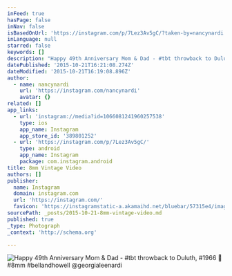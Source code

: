 ```yaml
---
inFeed: true
hasPage: false
inNav: false
isBasedOnUrl: 'https://instagram.com/p/7Lez3Av5gC/?taken-by=nancynardi'
inLanguage: null
starred: false
keywords: []
description: "Happy 49th Anniversary Mom & Dad - #tbt throwback to Duluth, #1966 \uD83C\uDFA5 #8mm #bellandhowell @georgialeenardi"
datePublished: '2015-10-21T16:21:08.274Z'
dateModified: '2015-10-21T16:19:08.896Z'
author:
  - name: nancynardi
    url: 'https://instagram.com/nancynardi'
    avatar: {}
related: []
app_links:
  - url: 'instagram://media?id=1066081241960257538'
    type: ios
    app_name: Instagram
    app_store_id: '389801252'
  - url: 'https://instagram.com/p/7Lez3Av5gC/'
    type: android
    app_name: Instagram
    package: com.instagram.android
title: 8mm Vintage Video
authors: []
publisher:
  name: Instagram
  domain: instagram.com
  url: 'https://instagram.com/'
  favicon: 'https://instagramstatic-a.akamaihd.net/bluebar/57315e4/images/ico/favicon.ico'
sourcePath: _posts/2015-10-21-8mm-vintage-video.md
published: true
_type: Photograph
_context: 'http://schema.org'

---
```

![Happy 49th Anniversary Mom & Dad - &num;tbt throwback to Duluth&comma; &num;1966  &num;8mm &num;bellandhowell &commat;georgialeenardi](https://scontent.cdninstagram.com/hphotos-xaf1/t51.2885-15/e15/11820558_1661840570771266_287048646_n.jpg)